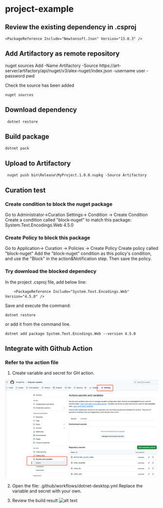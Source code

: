 # project-example

## Review the existing dependency in .csproj
```
<PackageReference Include="Newtonsoft.Json" Version="13.0.3" />
```

## Add Artifactory as remote repository
 nuget sources Add -Name Artifactory -Source https://art-server/artifactory/api/nuget/v3/alex-nuget/index.json -username user -password pwd

Check the source has been added
```
nuget sources
```
## Download dependency
```
 dotnet restore
```

## Build package
```
dotnet pack
```

## Upload to Artifactory
```
 nuget push bin\Release\MyProject.1.0.0.nupkg -Source Artifactory
 ```

## Curation test

### Create condition to block the nuget package
Go to Administrator->Curation Settings-> Condition -> Create Condition
Create a condition called "block-nuget" to match this package:
System.Text.Encodings.Web 4.5.0

### Create Policy to block this package
Go to Application-> Curation -> Policies -> Create Policy
Create policy called "block-nuget"
Add the "block-nuget" condition as this policy's condition, and use the "Block" in the action&Notification step.
Then save the policy. 

### Try download the blocked dependecy 
In the  project .csproj file, add below line:
```
    <PackageReference Include="System.Text.Encodings.Web" Version="4.5.0" />
```
Save and execute the command: 
```
dotnet restore
```
or add it from the command line.
```
dotnet add package System.Text.Encodings.Web --version 4.5.0
```

## Integrate with Github Action
### Refer to the action file

1. Create variable and secret for GH action.

![alt text](image.png)

2. Open the file: .github/workflows/dotnet-desktop.yml
Replace the variable and secret with your own.

3. Review the build result
![alt text](image-1.png)
